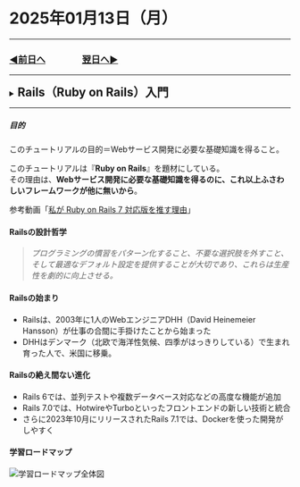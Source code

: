 # 2025年01月13日（月）

---

### [◀️前日へ](https://github.com/yuasys/chatty-journal/blob/main/2025/01/2025-01-12.md)&emsp;&emsp;&emsp;&emsp;[翌日へ▶️](https://github.com/yuasys/chatty-journal/blob/main/2025/01/2025-01-14.md)

---

<details>
  <summary><h2 style="display:inline">Rails（Ruby on Rails）入門</h2></summary>
  <p>Ruby on Rails（略称『Rails』）は、<b>プログラミング言語『Ruby』で書かれたフリーかつオープンソースのWeb開発フレームワーク</b>。<br/> 
  以下に学んだことを<b>受講生の立場で</b>メモしておく。（<a href="https://railstutorial.jp/chapters/beginning?version=7.0#cha-beginning">出典元 
  </a>）
  </p>
  <details>
    <summary><h3>第１章　ゼロからデプロイまで</h3></summary>
    <details>
        <summary><h4>はじめに</h4></summary>
    </details>
    <details>
        <summary><h4>1.1 前提知識</h4></summary>
    </details>
    <details>
      <summary><h4>1.2 さっそく動かす</h4></summary>
      <details>
        <summary><h5>1.2.1 開発環境</h5></summary>
      </details>
      <details>
        <summary><h5>1.2.2 Railsをインストールする</h5></summary>
      </details>
    </details>
    <details>
      <summary><h4>1.3 最初のアプリケーション</h4></summary>
      <details>
        <summary><h5>1.3.1 Bundler</h5></summary>
      </details>
      <details>
        <summary><h5>1.3.2 rails server</h5></summary>
      </details>
      <details>
        <summary><h5>1.3.3 Model-View-Controller（MVC）</h5></summary>
      </details>
      <details>
        <summary><h5>1.3.4 Hello, world!</h5></summary>
      </details>
    </details>
    <details>
      <summary><h4>1.4 Gitによるバージョン管理</h4></summary>
      <details>
        <summary><h5>1.4.1 Gitのセットアップ</h5></summary>
      </details>
      <details>
        <summary><h5>1.4.2 Gitのメリット</h5></summary>
      </details>
      <details>
        <summary><h5>1.4.3 GitHub</h5></summary>
      </details>
      <details>
        <summary><h5>1.4.4 ブランチ、編集、コミット、マージ</h5></summary>
      </details>
    </details>
    <details>
      <summary><h4>1.5 デプロイする</h4></summary>
    </details>
    <details>
      <summary><h4>1.6 最後に </h4></summary>
      <details>
        <summary><h5>1.6.1 本章のまとめ</h5></summary>
      </details>         
    </details>
    <details>
      <summary><h4>1.7 本チュートリアルで用いている表記の慣習</h4></summary>
    </details>
  </details>
</details>

---

##### 目的

このチュートリアルの目的＝Webサービス開発に必要な基礎知識を得ること。 
  
このチュートリアルは『<b>Ruby on Rails</b>』を題材にしている。   
その理由は、<b>Webサービス開発に必要な基礎知識を得るのに、これ以上ふさわしいフレームワークが他に無いから</b>。

参考動画「[私が Ruby on Rails 7 対応版を推す理由](https://youtu.be/IiUX2NGGZGc?si=1xgD7AZqPlPaBtxp)」

#### Railsの設計哲学

> <p><i>プログラミングの慣習をパターン化すること、不要な選択肢を外すこと、そして最適なデフォルト設定を提供することが大切であり、これらは生産性を劇的に向上させる。</i></p>

#### Railsの始まり

- Railsは、2003年に1人のWebエンジニアDHH（David Heinemeier Hansson）が仕事の合間に手掛けたことから始まった
- DHHはデンマーク（北欧で海洋性気候、四季がはっきりしている）で生まれ育った人で、米国に移乗。

#### Railsの絶え間ない進化

- Rails 6では、並列テストや複数データベース対応などの高度な機能が追加
- Rails 7.0では、HotwireやTurboといったフロントエンドの新しい技術と統合
- さらに2023年10月にリリースされたRails 7.1では、Dockerを使った開発がしやすく

#### 学習ロードマップ

![学習ロードマップ全体図](https://railstutorial.jp/chapters/7.0/images/figures/study_map.png)
